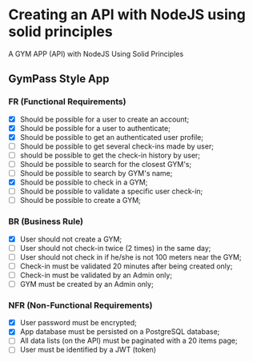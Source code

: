 # Creating an API with NodeJS using solid principles

A GYM APP (API) with NodeJS Using Solid Principles

## GymPass Style App

### FR (Functional Requirements)

- [x] Should be possible for a user to create an account;
- [x] Should be possible for a user to authenticate;
- [x] Should be possible to get an authenticated user profile;
- [ ] Should be possible to get several check-ins made by user;
- [ ] should be possible to get the check-in history by user;
- [ ] Should be possible to search for the closest GYM's;
- [ ] Should be possible to search by GYM's name;
- [x] Should be possible to check in a GYM;
- [ ] Should be possible to validate a specific user check-in;
- [ ] Should be possible to create a GYM;

### BR (Business Rule)

- [x] User should not create a GYM;
- [ ] User should not check-in twice (2 times) in the same day;
- [ ] User should not check in if he/she is not 100 meters near the GYM;
- [ ] Check-in must be validated 20 minutes after being created only;
- [ ] Check-in must be validated by an Admin only;
- [ ] GYM must be created by an Admin only;

### NFR (Non-Functional Requirements)

- [x] User password must be encrypted;
- [x] App database must be persisted on a PostgreSQL database;
- [ ] All data lists (on the API) must be paginated with a 20 items page;
- [ ] User must be identified by a JWT (token)

